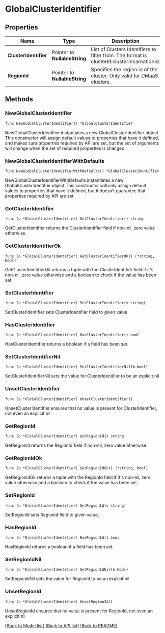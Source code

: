 # GlobalClusterIdentifier

## Properties

Name | Type | Description | Notes
------------ | ------------- | ------------- | -------------
**ClusterIdentifier** | Pointer to **NullableString** | List of Clusters Identifiers to filter from. The format is clusterId:clusterIncarnationId. | [optional] 
**RegionId** | Pointer to **NullableString** | Specifies the region id of the cluster. Only valid for DMaaS clusters. | [optional] 

## Methods

### NewGlobalClusterIdentifier

`func NewGlobalClusterIdentifier() *GlobalClusterIdentifier`

NewGlobalClusterIdentifier instantiates a new GlobalClusterIdentifier object
This constructor will assign default values to properties that have it defined,
and makes sure properties required by API are set, but the set of arguments
will change when the set of required properties is changed

### NewGlobalClusterIdentifierWithDefaults

`func NewGlobalClusterIdentifierWithDefaults() *GlobalClusterIdentifier`

NewGlobalClusterIdentifierWithDefaults instantiates a new GlobalClusterIdentifier object
This constructor will only assign default values to properties that have it defined,
but it doesn't guarantee that properties required by API are set

### GetClusterIdentifier

`func (o *GlobalClusterIdentifier) GetClusterIdentifier() string`

GetClusterIdentifier returns the ClusterIdentifier field if non-nil, zero value otherwise.

### GetClusterIdentifierOk

`func (o *GlobalClusterIdentifier) GetClusterIdentifierOk() (*string, bool)`

GetClusterIdentifierOk returns a tuple with the ClusterIdentifier field if it's non-nil, zero value otherwise
and a boolean to check if the value has been set.

### SetClusterIdentifier

`func (o *GlobalClusterIdentifier) SetClusterIdentifier(v string)`

SetClusterIdentifier sets ClusterIdentifier field to given value.

### HasClusterIdentifier

`func (o *GlobalClusterIdentifier) HasClusterIdentifier() bool`

HasClusterIdentifier returns a boolean if a field has been set.

### SetClusterIdentifierNil

`func (o *GlobalClusterIdentifier) SetClusterIdentifierNil(b bool)`

 SetClusterIdentifierNil sets the value for ClusterIdentifier to be an explicit nil

### UnsetClusterIdentifier
`func (o *GlobalClusterIdentifier) UnsetClusterIdentifier()`

UnsetClusterIdentifier ensures that no value is present for ClusterIdentifier, not even an explicit nil
### GetRegionId

`func (o *GlobalClusterIdentifier) GetRegionId() string`

GetRegionId returns the RegionId field if non-nil, zero value otherwise.

### GetRegionIdOk

`func (o *GlobalClusterIdentifier) GetRegionIdOk() (*string, bool)`

GetRegionIdOk returns a tuple with the RegionId field if it's non-nil, zero value otherwise
and a boolean to check if the value has been set.

### SetRegionId

`func (o *GlobalClusterIdentifier) SetRegionId(v string)`

SetRegionId sets RegionId field to given value.

### HasRegionId

`func (o *GlobalClusterIdentifier) HasRegionId() bool`

HasRegionId returns a boolean if a field has been set.

### SetRegionIdNil

`func (o *GlobalClusterIdentifier) SetRegionIdNil(b bool)`

 SetRegionIdNil sets the value for RegionId to be an explicit nil

### UnsetRegionId
`func (o *GlobalClusterIdentifier) UnsetRegionId()`

UnsetRegionId ensures that no value is present for RegionId, not even an explicit nil

[[Back to Model list]](../README.md#documentation-for-models) [[Back to API list]](../README.md#documentation-for-api-endpoints) [[Back to README]](../README.md)


